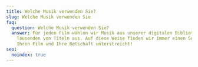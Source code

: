 ```yaml
---
title: Welche Musik verwenden Sie?
slug: Welche Musik verwenden Sie
faq:
  question: Welche Musik verwenden Sie?
  answer: Für jeden Film wählen wir Musik aus unserer digitalen Bibliothek mit
    Tausenden von Titeln aus. Auf diese Weise finden wir immer einen Song, der
    Ihren Film und Ihre Botschaft unterstreicht!
seo:
  noindex: true
---
```

